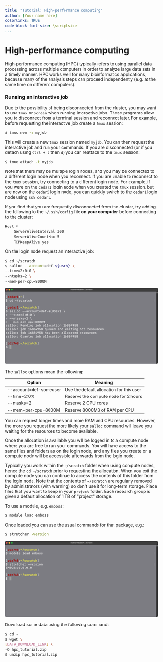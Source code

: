 ```yaml
---
title: "Tutorial: High-performance computing"
author: [Your name here]
colorlinks: TRUE
code-block-font-size: \scriptsize
...
```


# High-performance computing

High-performance computing (HPC) typically refers to using parallel data processing across multiple computers in order to analyze large data sets in a timely manner. HPC works well for many bioinformatics applications, because many of the analysis steps can proceed independently (e.g. at the same time on different computers).

### Running an interactive job

Due to the possibility of being disconnected from the cluster, you may want to use `tmux` or `screen` when running interactive jobs. These programs allow you to disconnect from a terminal session and reconnect later. For example, before requesting the interactive job create a `tmux` session:

```bash
$ tmux new -s myjob
```

This will create a new `tmux` session named `myjob`. You can then request the interactive job and run your commands. If you are disconnected (or if you detach using `Ctrl + b` then `d`) you can reattach to the `tmux` session:

```bash
$ tmux attach -t myjob
```

Note that there may be multiple login nodes, and you may be connected to a different login node when you reconnect. If you are unable to reconnect to the `tmux` session, try connecting to a different login node. For example, if you were on the `cedar1` login node when you created the `tmux` session, but are now on the `cedar5` login node, you can quickly switch to the `cedar1` login node using `ssh cedar1`.

If you find that you are frequently disconnected from the cluster, try adding the following to the `~/.ssh/config` file **on your computer** before connecting to the cluster:

```texinfo
Host *
    ServerAliveInterval 300
    ServerAliveCountMax 5
    TCPKeepAlive yes
```

On the login node request an interactive job:

```bash
$ cd ~/scratch
$ salloc --account=def-${USER} \
--time=2:0:0 \
--ntasks=2 \
--mem-per-cpu=8000M
```

![Requesting an interactive job](hpc_tutorial_includes/1_received_allocation.png)

The `salloc` options mean the following:

| Option                 | Meaning                                  |
| ---------------------- | ---------------------------------------- |
| --account=def-someuser | Use the default allocation for this user |
| --time=2:0:0           | Reserve the compute node for 2 hours     |
| --ntasks=2             | Reserve 2 CPU cores                      |
| --mem-per-cpu=8000M    | Reserve 8000MB of RAM per CPU            |

You can request longer times and more RAM and CPU resources. However, the more you request the more likely your `salloc` command will leave you waiting for the resources to become available.

Once the allocation is available you will be logged in to a compute node where you are free to run your commands. You will have access to the same files and folders as on the login node, and any files you create on a compute node will be accessible afterwards from the login node.

Typically you work within the `~/scratch` folder when using compute nodes, hence the `cd ~/scratch` prior to requesting the allocation. When you exit the compute node you can continue to access the contents of this folder from the login node. Note that the contents of `~/scratch` are regularly removed by administrators (with warning) so don't use it for long-term storage. Place files that you want to keep in your `project` folder. Each research group is given a default allocation of 1 TB of "project" storage.

To use a module, e.g. `emboss`:

```bash
$ module load emboss
```

Once loaded you can use the usual commands for that package, e.g.:

```bash
$ stretcher -version
```

![Loading a module](hpc_tutorial_includes/2_loading_module.png)

Download some data using the following command:

```bash
$ cd ~
$ wget \
[DATA_DOWNLOAD_LINK] \
-O hpc_tutorial.zip
$ unzip hpc_tutorial.zip
```
